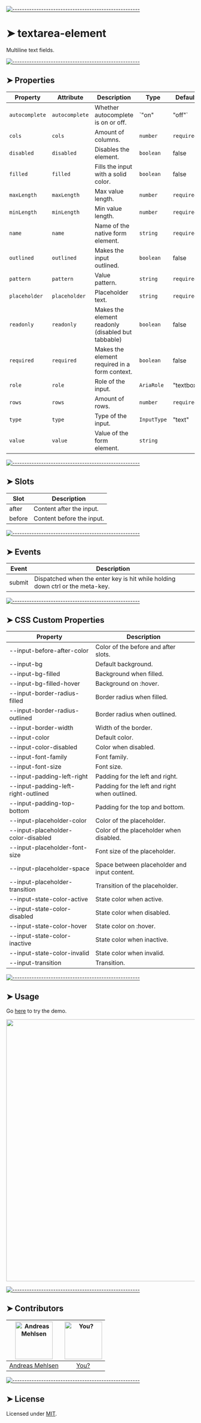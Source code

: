 
[![-----------------------------------------------------](https://raw.githubusercontent.com/andreasbm/readme/master/assets/lines/colored.png)](#textarea-element)

# ➤ textarea-element

Multiline text fields.

[![-----------------------------------------------------](https://raw.githubusercontent.com/andreasbm/readme/master/assets/lines/colored.png)](#properties)

## ➤ Properties

| Property       | Attribute      | Description                                      | Type           | Default    |
|----------------|----------------|--------------------------------------------------|----------------|------------|
| `autocomplete` | `autocomplete` | Whether autocomplete is on or off.               | `"on" | "off"` | `required` |
| `cols`         | `cols`         | Amount of columns.                               | `number`       | `required` |
| `disabled`     | `disabled`     | Disables the element.                            | `boolean`      | false      |
| `filled`       | `filled`       | Fills the input with a solid color.              | `boolean`      | false      |
| `maxLength`    | `maxLength`    | Max value length.                                | `number`       | `required` |
| `minLength`    | `minLength`    | Min value length.                                | `number`       | `required` |
| `name`         | `name`         | Name of the native form element.                 | `string`       | `required` |
| `outlined`     | `outlined`     | Makes the input outlined.                        | `boolean`      | false      |
| `pattern`      | `pattern`      | Value pattern.                                   | `string`       | `required` |
| `placeholder`  | `placeholder`  | Placeholder text.                                | `string`       | `required` |
| `readonly`     | `readonly`     | Makes the element readonly (disabled but tabbable) | `boolean`      | false      |
| `required`     | `required`     | Makes the element required in a form context.    | `boolean`      | false      |
| `role`         | `role`         | Role of the input.                               | `AriaRole`     | "textbox"  |
| `rows`         | `rows`         | Amount of rows.                                  | `number`       | `required` |
| `type`         | `type`         | Type of the input.                               | `InputType`    | "text"     |
| `value`        | `value`        | Value of the form element.                       | `string`       |            |


[![-----------------------------------------------------](https://raw.githubusercontent.com/andreasbm/readme/master/assets/lines/colored.png)](#slots)

## ➤ Slots

| Slot   | Description               |
|--------|---------------------------|
| after  | Content after the input.  |
| before | Content before the input. |


[![-----------------------------------------------------](https://raw.githubusercontent.com/andreasbm/readme/master/assets/lines/colored.png)](#events)

## ➤ Events

| Event  | Description                                      |
|--------|--------------------------------------------------|
| submit | Dispatched when the enter key is hit while holding down ctrl or the meta-key. |


[![-----------------------------------------------------](https://raw.githubusercontent.com/andreasbm/readme/master/assets/lines/colored.png)](#css-custom-properties)

## ➤ CSS Custom Properties

| Property                            | Description                                   |
|-------------------------------------|-----------------------------------------------|
| --input-before-after-color          | Color of the before and after slots.          |
| --input-bg                          | Default background.                           |
| --input-bg-filled                   | Background when filled.                       |
| --input-bg-filled-hover             | Background on :hover.                         |
| --input-border-radius-filled        | Border radius when filled.                    |
| --input-border-radius-outlined      | Border radius when outlined.                  |
| --input-border-width                | Width of the border.                          |
| --input-color                       | Default color.                                |
| --input-color-disabled              | Color when disabled.                          |
| --input-font-family                 | Font family.                                  |
| --input-font-size                   | Font size.                                    |
| --input-padding-left-right          | Padding for the left and right.               |
| --input-padding-left-right-outlined | Padding for the left and right when outlined. |
| --input-padding-top-bottom          | Padding for the top and bottom.               |
| --input-placeholder-color           | Color of the placeholder.                     |
| --input-placeholder-color-disabled  | Color of the placeholder when disabled.       |
| --input-placeholder-font-size       | Font size of the placeholder.                 |
| --input-placeholder-space           | Space between placeholder and input content.  |
| --input-placeholder-transition      | Transition of the placeholder.                |
| --input-state-color-active          | State color when active.                      |
| --input-state-color-disabled        | State color when disabled.                    |
| --input-state-color-hover           | State color on :hover.                        |
| --input-state-color-inactive        | State color when inactive.                    |
| --input-state-color-invalid         | State color when invalid.                     |
| --input-transition                  | Transition.                                   |



[![-----------------------------------------------------](https://raw.githubusercontent.com/andreasbm/readme/master/assets/lines/colored.png)](#usage)

## ➤ Usage

Go [here](https://weightless.dev/elements/textarea) to try the demo.

<a href="https://weightless.dev/elements/textarea" align="center">
  <img src="https://raw.githubusercontent.com/andreasbm/elements/master/screenshots/textarea-element.png?token=AF-iBZJNydxFHIc4sQBFRLt8o2_qR34hks5chErwwA%3D%3D" width="700" />
</a>


[![-----------------------------------------------------](https://raw.githubusercontent.com/andreasbm/readme/master/assets/lines/colored.png)](#contributors)

## ➤ Contributors
	
|[<img alt="Andreas Mehlsen" src="https://avatars1.githubusercontent.com/u/6267397?s=460&v=4" width="100">](https://twitter.com/andreasmehlsen) | [<img alt="You?" src="https://joeschmoe.io/api/v1/random" width="100">](https://github.com/andreasbm/weightless/blob/master/CONTRIBUTING.md)|
|:---: | :---:|
|[Andreas Mehlsen](https://twitter.com/andreasmehlsen) | [You?](https://github.com/andreasbm/weightless/blob/master/CONTRIBUTING.md)|

[![-----------------------------------------------------](https://raw.githubusercontent.com/andreasbm/readme/master/assets/lines/colored.png)](#license)

## ➤ License
	
Licensed under [MIT](https://opensource.org/licenses/MIT).